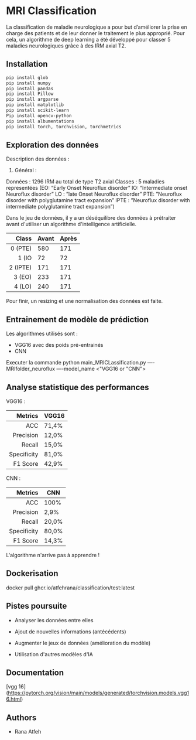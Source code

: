 # MRI Classification

La classification de maladie neurologique a pour but d’améliorer la prise en charge des patients et de leur donner le traitement le plus approprié. Pour cela, un algorithme de deep learning a été développé pour classer 5 maladies neurologiques grâce à des IRM axial T2.

## Installation

```bash
pip install glob
pip install numpy 
pip install pandas
pip install Pillow
pip install argparse
pip install matplotlib
pip install scikit-learn
Pip install opencv-python
pip install albumentations
pip install torch, torchvision, torchmetrics
```

## Exploration des données 

Description des données :
1. Général :

Données : 1296 IRM au total de type T2 axial
Classes : 5 maladies representées 
(EO: “Early Onset Neuroflux disorder”
IO: “Intermediate onset Neuroflux disorder”
LO : ”late Onset Neuroflux disorder”
PTE: ”Neuroflux disorder with polyglutamine tract expansion”
IPTE : ”Neuroflux disorder with intermediate polyglutamine tract expansion”)

Dans le jeu de données, il y a un déséquilibre des données à prétraiter avant d'utiliser un algorithme d'intelligence artificielle.

|   Class   |   Avant   |   Après   |
|----------:|-----------|-----------|
|   0 (PTE) |    580    |    171    |
|   1 (IO   |     72    |     72    |
|   2 (IPTE)|    171    |    171    |
|   3 (EO)  |    233    |    171    |
|   4 (LO)  |    240    |    171    |

Pour finir, un resizing et une normalisation des données est faite.

## Entrainement de modèle de prédiction

Les algorithmes utilisés sont :

- VGG16 avec des poids pré-entrainés
- CNN

Executer la commande python main_MRICLassification.py —-MRIfolder_neuroflux <neuroflux MRI folder> —-model_name <"VGG16 or "CNN">

## Analyse statistique des performances
VGG16 :
 
|  Metrics  |   VGG16   |
|----------:|-----------|
|        ACC|   71,4%   |
|  Precision|   12,0%   |
|     Recall|   15,0%   |
|Specificity|   81,0%   |
|   F1 Score|   42,9%   |
  
  
 CNN :
 
|  Metrics  |    CNN    |
|----------:|-----------|
|        ACC|   100%    |
|  Precision|   2,9%    |
|     Recall|   20,0%   |
|Specificity|   80,0%   |
|   F1 Score|   14,3%   |
  
L'algorithme n'arrive pas à apprendre !

## Dockerisation
  
 docker pull ghcr.io/atfehrana/classification/test:latest 
  

## Pistes poursuite

- Analyser les données entre elles 

- Ajout de nouvelles informations (antécédents)

- Augmenter le jeux de données (amélioration du modèle)

- Utilisation d'autres modèles d'IA

## Documentation

[vgg 16] (https://pytorch.org/vision/main/models/generated/torchvision.models.vgg16.html)

## Authors

- Rana Atfeh

